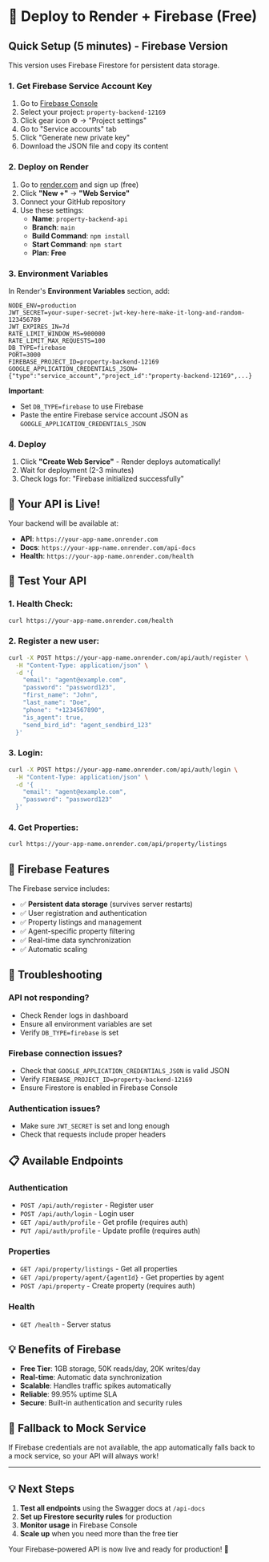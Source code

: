 # 🚀 Deploy to Render + Firebase (Free)

## Quick Setup (5 minutes) - Firebase Version

This version uses Firebase Firestore for persistent data storage.

### 1. **Get Firebase Service Account Key**

1. Go to [Firebase Console](https://console.firebase.google.com)
2. Select your project: `property-backend-12169`
3. Click gear icon ⚙️ → "Project settings"
4. Go to "Service accounts" tab
5. Click "Generate new private key"
6. Download the JSON file and copy its content

### 2. **Deploy on Render**
1. Go to [render.com](https://render.com) and sign up (free)
2. Click **"New +"** → **"Web Service"**
3. Connect your GitHub repository
4. Use these settings:
   - **Name**: `property-backend-api`
   - **Branch**: `main`
   - **Build Command**: `npm install`
   - **Start Command**: `npm start`
   - **Plan**: **Free**

### 3. **Environment Variables**
In Render's **Environment Variables** section, add:

```
NODE_ENV=production
JWT_SECRET=your-super-secret-jwt-key-here-make-it-long-and-random-123456789
JWT_EXPIRES_IN=7d
RATE_LIMIT_WINDOW_MS=900000
RATE_LIMIT_MAX_REQUESTS=100
DB_TYPE=firebase
PORT=3000
FIREBASE_PROJECT_ID=property-backend-12169
GOOGLE_APPLICATION_CREDENTIALS_JSON={"type":"service_account","project_id":"property-backend-12169",...}
```

**Important**: 
- Set `DB_TYPE=firebase` to use Firebase
- Paste the entire Firebase service account JSON as `GOOGLE_APPLICATION_CREDENTIALS_JSON`

### 4. **Deploy**
1. Click **"Create Web Service"** - Render deploys automatically!
2. Wait for deployment (2-3 minutes)
3. Check logs for: "Firebase initialized successfully"

## 🎉 **Your API is Live!**

Your backend will be available at:
- **API**: `https://your-app-name.onrender.com`
- **Docs**: `https://your-app-name.onrender.com/api-docs`
- **Health**: `https://your-app-name.onrender.com/health`

## 📱 **Test Your API**

### 1. Health Check:
```bash
curl https://your-app-name.onrender.com/health
```

### 2. Register a new user:
```bash
curl -X POST https://your-app-name.onrender.com/api/auth/register \
  -H "Content-Type: application/json" \
  -d '{
    "email": "agent@example.com",
    "password": "password123",
    "first_name": "John",
    "last_name": "Doe",
    "phone": "+1234567890",
    "is_agent": true,
    "send_bird_id": "agent_sendbird_123"
  }'
```

### 3. Login:
```bash
curl -X POST https://your-app-name.onrender.com/api/auth/login \
  -H "Content-Type: application/json" \
  -d '{
    "email": "agent@example.com",
    "password": "password123"
  }'
```

### 4. Get Properties:
```bash
curl https://your-app-name.onrender.com/api/property/listings
```

## 🔧 **Firebase Features**

The Firebase service includes:
- ✅ **Persistent data storage** (survives server restarts)
- ✅ User registration and authentication
- ✅ Property listings and management
- ✅ Agent-specific property filtering
- ✅ Real-time data synchronization
- ✅ Automatic scaling

## 🐛 **Troubleshooting**

### API not responding?
- Check Render logs in dashboard
- Ensure all environment variables are set
- Verify `DB_TYPE=firebase` is set

### Firebase connection issues?
- Check that `GOOGLE_APPLICATION_CREDENTIALS_JSON` is valid JSON
- Verify `FIREBASE_PROJECT_ID=property-backend-12169`
- Ensure Firestore is enabled in Firebase Console

### Authentication issues?
- Make sure `JWT_SECRET` is set and long enough
- Check that requests include proper headers

## 📋 **Available Endpoints**

### Authentication
- `POST /api/auth/register` - Register user
- `POST /api/auth/login` - Login user
- `GET /api/auth/profile` - Get profile (requires auth)
- `PUT /api/auth/profile` - Update profile (requires auth)

### Properties
- `GET /api/property/listings` - Get all properties
- `GET /api/property/agent/{agentId}` - Get properties by agent
- `POST /api/property` - Create property (requires auth)

### Health
- `GET /health` - Server status

## 💡 **Benefits of Firebase**

- **Free Tier**: 1GB storage, 50K reads/day, 20K writes/day
- **Real-time**: Automatic data synchronization
- **Scalable**: Handles traffic spikes automatically
- **Reliable**: 99.95% uptime SLA
- **Secure**: Built-in authentication and security rules

## 🔄 **Fallback to Mock Service**

If Firebase credentials are not available, the app automatically falls back to a mock service, so your API will always work!

---

## 💡 **Next Steps**

1. **Test all endpoints** using the Swagger docs at `/api-docs`
2. **Set up Firestore security rules** for production
3. **Monitor usage** in Firebase Console
4. **Scale up** when you need more than the free tier

Your Firebase-powered API is now live and ready for production! 🚀 